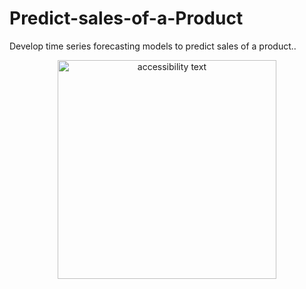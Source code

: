 # Predict-sales-of-a-Product
Develop time series forecasting models to predict sales of a product..

<p align="center">
  <img src="https://github.com/shanajames0808/Predict-sales-of-a-Product/blob/main/prediction.png" width="350" alt="accessibility text">
</p>


